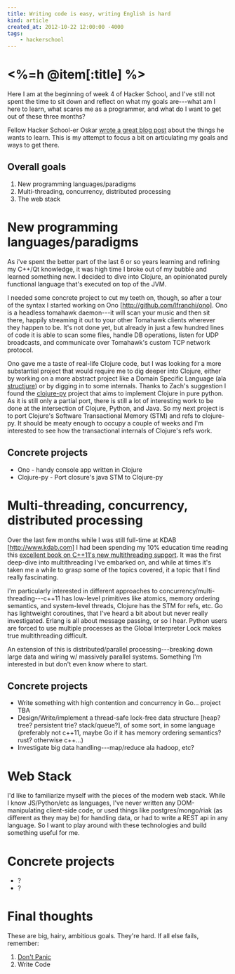 ```yaml
---
title: Writing code is easy, writing English is hard
kind: article
created_at: 2012-10-22 12:00:00 -4000
tags:
    - hackerschool
---
```

# <%=h @item[:title] %>


Here I am at the beginning of week 4 of Hacker School, and I've still not spent the time to sit down and reflect on what my goals are---what am I here to learn, what scares me as a programmer, and what do I want to get out of these three months? 

Fellow Hacker School-er Oskar [wrote a great blog post](http://oskarth.com/spendtime.html) about the things he wants to learn. This is my attempt to focus a bit on articulating my goals and ways to get there.

Overall goals
-------------

1. New programming languages/paradigms
2. Multi-threading, concurrency, distributed processing
3. The web stack


New programming languages/paradigms
===================================

As i've spent the better part of the last 6 or so years learning and refining my C++/Qt knowledge, it was high time I broke out of my bubble and learned something new. I decided to dive into Clojure, an opinionated purely functional language that's executed on top of the JVM.

I needed some concrete project to cut my teeth on, though, so after a tour of the syntax I started working on Ono [http://github.com/lfranchi/ono]. Ono is a headless tomahawk daemon---it will scan your music and then sit there, happily streaming it out to your other Tomahawk clients wherever they happen to be. It's not done yet, but already in just a few hundred lines of code it is able to scan some files, handle DB operations, listen for UDP broadcasts, and communicate over Tomahawk's custom TCP network protocol. 

Ono gave me a taste of real-life Clojure code, but I was looking for a more substantial project that would require me to dig deeper into Clojure, either by working on a more abstract project like a Domain Specific Language (ala [structjure](https://github.com/jamii/strucjure)) or by digging in to some internals. Thanks to Zach's suggestion I found the [clojure-py](http://gitub.com/halgary/clogure-py) project that aims to implement Clojure in pure python. As it is still only a partial port, there is still a lot of interesting work to be done at the intersection of Clojure, Python, and Java. So my next project is to port Clojure's Software Transactional Memory (STM) and refs to clojure-py. It should be meaty enough to occupy a couple of weeks and I'm interested to see how the transactional internals of Clojure's refs work.

Concrete projects
-----------------
* Ono - handy console app written in Clojure
* Clojure-py - Port closure's java STM to Clojure-py


Multi-threading, concurrency, distributed processing
====================================================

Over the last few months while I was still full-time at KDAB [http://www.kdab.com] I had been spending my 10% education time reading this [excellent book on C++11's new multithreading support](http://www.amazon.com/C-Concurrency-Action-Practical-Multithreading/dp/1933988770?tag=duckduckgo-d-20). It was the first deep-dive into multithreading I've embarked on, and while at times it's taken me a while to grasp some of the topics covered, it a topic that I find really fascinating. 

I'm particularly interested in different approaches to concurrency/multi-threading---c++11 has low-level primitives like atomics, memory ordering semantics, and system-level threads, Clojure has the STM for refs, etc. Go has lightweight coroutines, that I've heard a bit about but never really investigated. Erlang is all about message passing, or so I hear. Python users are forced to use multiple processes as the Global Interpreter Lock makes true multithreading difficult.

An extension of this is distributed/parallel processing---breaking down large data and wiring w/ massively parallel systems. Something I'm interested in but don't even know where to start.

Concrete projects
-----------------
* Write something with high contention and concurrency in Go… project TBA
* Design/Write/implement a thread-safe lock-free data structure [heap? tree? persistent trie? stack/queue?], of some sort, in some language (preferably not c++11, maybe Go if it has memory ordering semantics? rust? otherwise c++…)
* Investigate big data handling---map/reduce ala hadoop, etc?

Web Stack
=========

I'd like to familiarize myself with the pieces of the modern web stack. While I know JS/Python/etc as languages, I've never written any DOM-manipulating client-side code, or used things like postgres/mongo/riak (as different as they may be) for handling data, or had to write a REST api in any language. So I want to play around with these technologies and build something useful for me.

Concrete projects
===============
* ?
* ?


Final thoughts
==============

These are big, hairy, ambitious goals. They're hard. If all else fails, remember:

1. [Don't Panic](https://en.wikipedia.org/wiki/The_Hitchhiker's_Guide_to_the_Galaxy)
2. Write Code